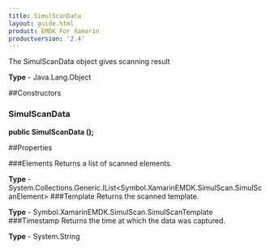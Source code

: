 ```yaml
---
title: SimulScanData
layout: guide.html 
product: EMDK For Xamarin 
productversion: '2.4' 
---
```

The SimulScanData object gives scanning result

**Type** - Java.Lang.Object

##Constructors
### SimulScanData 
**public SimulScanData ();**

##Properties

###Elements
Returns a list of scanned elements.

**Type** - System.Collections.Generic.IList<Symbol.XamarinEMDK.SimulScan.SimulScanElement>
###Template
Returns the scanned template.

**Type** - Symbol.XamarinEMDK.SimulScan.SimulScanTemplate
###Timestamp
Returns the time at which the data was captured.

**Type** - System.String


